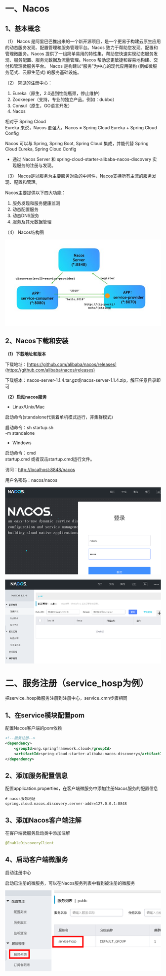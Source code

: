 # 一、Nacos

## 1、基本概念

 （1） Nacos 是阿里巴巴推出来的一个新开源项目，是一个更易于构建云原生应用的动态服务发现、配置管理和服务管理平台。Nacos 致力于帮助您发现、配置和管理微服务。Nacos 提供了一组简单易用的特性集，帮助您快速实现动态服务发现、服务配置、服务元数据及流量管理。Nacos 帮助您更敏捷和容易地构建、交付和管理微服务平台。 Nacos 是构建以“服务”为中心的现代应用架构 (例如微服务范式、云原生范式) 的服务基础设施。

 （2） 常见的注册中心：

1. Eureka（原生，2.0遇到性能瓶颈，停止维护）
2. Zookeeper（支持，专业的独立产品。例如：dubbo）
3. Consul（原生，GO语言开发）
4. Nacos

相对于 Spring Cloud  
Eureka 来说，Nacos 更强大。Nacos = Spring Cloud Eureka + Spring Cloud  
Config

 Nacos 可以与 Spring, Spring Boot, Spring Cloud 集成，并能代替 Spring Cloud Eureka, Spring Cloud Config

* 通过 Nacos Server 和 spring-cloud-starter-alibaba-nacos-discovery 实现服务的注册与发现。

 （3） Nacos是以服务为主要服务对象的中间件，Nacos支持所有主流的服务发现、配置和管理。

Nacos主要提供以下四大功能：

1. 服务发现和服务健康监测
2. 动态配置服务
3. 动态DNS服务
4. 服务及其元数据管理

 （4） Nacos结构图

![](assets/6e5b55f7-3252-4dea-81e9-e0ffd86987b4-20220306164151-e4lh9b1.jpg)

## 2、Nacos下载和安装

**（1）下载地址和版本**

下载地址：[https://github.com/alibaba/nacos/releases](https://github.com/alibaba/nacos/releases)

下载版本：nacos-server-1.1.4.tar.gz或nacos-server-1.1.4.zip，解压任意目录即可

**（2）启动nacos服务**

* Linux/Unix/Mac

启动命令(standalone代表着单机模式运行，非集群模式)

启动命令：sh startup.sh  
-m standalone

* Windows

启动命令：cmd  
startup.cmd 或者双击startup.cmd运行文件。

访问：[http://localhost:8848/nacos](http://localhost:8848/nacos)

用户名密码：nacos/nacos

![](assets/61a73801-aa89-43d2-ae67-1f66e9e862e2-20220306164151-cut5ep6.png)

![](assets/70fbe767-f4fa-4c31-ac9f-b6b5adba6377-20220306164151-n9q29mo.png)

# 二、服务注册（service_hosp为例）

把service_hosp微服务注册到注册中心，service_cmn步骤相同

## 1、在service模块配置pom

配置Nacos客户端的pom依赖

```xml
<!--服务注册-->
<dependency>
    <groupId>org.springframework.cloud</groupId>
    <artifactId>spring-cloud-starter-alibaba-nacos-discovery</artifactId>
</dependency>
```

## 2、添加服务配置信息

配置application.properties，在客户端微服务中添加注册Nacos服务的配置信息

```properties
# nacos服务地址
spring.cloud.nacos.discovery.server-addr=127.0.0.1:8848
```

## 3、添加Nacos客户端注解

在客户端微服务启动类中添加注解

```java
@EnableDiscoveryClient
```

## 4、启动客户端微服务

启动注册中心

启动已注册的微服务，可以在Nacos服务列表中看到被注册的微服务

![](assets/aaebee80-073b-4f91-b7f0-0f40a2e9acda-20220306164151-ag9qjj4.png)

